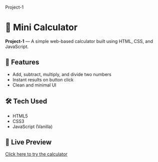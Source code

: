Project-1
# 🧮 Mini Calculator

**Project-1** — A simple web-based calculator built using HTML, CSS, and JavaScript.

## 🚀 Features

- Add, subtract, multiply, and divide two numbers
- Instant results on button click
- Clean and minimal UI

## 🛠️ Tech Used

- HTML5
- CSS3
- JavaScript (Vanilla)

## 🔗 Live Preview

[Click here to try the calculator](https://khushboo-khatoon.github.io/mini-Calculator/)


